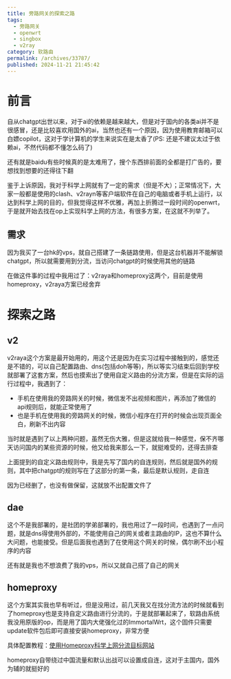 ```yaml
---
title: 旁路网关的探索之路
tags:
  - 旁路网关
  - openwrt
  - singbox
  - v2ray
category: 软路由
permalink: /archives/33787/
published: 2024-11-21 21:45:42
---
```


# 前言

自从chatgpt出世以来，对于ai的依赖是越来越大，但是对于国内的各类ai并不是很感冒，还是比较喜欢用国外的ai，当然也还有一个原因，因为使用教育邮箱可以白嫖copilot，这对于学计算机的学生来说实在是太香了(PS: 还是不建议太过于依赖ai，不然代码都不懂怎么码了)

还有就是baidu有些时候真的是太难用了，搜个东西排前面的全都是打广告的，要想找到想要的还得往下翻

鉴于上诉原因，我对于科学上网就有了一定的需求（但是不大）；正常情况下，大家一般都是使用的clash、v2rayn等客户端软件在自己的电脑或者手机上运行，以达到科学上网的目的，但我觉得这样不优雅，再加上折腾过一段时间的openwrt，于是就开始去找在op上实现科学上网的方法，有很多方案，在这就不列举了。

## 需求

因为我买了一台hk的vps，就自己搭建了一条链路使用，但是这台机器并不能解锁chatgpt，所以就需要用到分流，当访问chatgpt的时候使用其他的链路

在做这件事的过程中我用过了：v2raya和homeproxy这两个，目前是使用homeproxy，v2raya方案已经舍弃

# 探索之路

## v2

v2raya这个方案是最开始用的，用这个还是因为在实习过程中接触到的，感觉还是不错的，可以自己配置路由、dns(包括doh等等)，所以等实习结束后回到学校就部署了这套方案，然后也摸索出了使用自定义路由的分流方案，但是在实际的运行过程中，我遇到了：

- 手机在使用我的旁路网关的时候，微信发不出视频和图片，再添加了微信的api规则后，就能正常使用了
- 也是手机在使用我的旁路网关的时候，微信小程序在打开的时候会出现页面全白，刷新不出内容

当时就是遇到了以上两种问题，虽然无伤大雅，但是这就给我一种感觉，保不齐哪天访问国内的某些资源的时候，他又给我来那么一下，就挺难受的，还得去排查

上面提到的自定义路由规则中，我是先写了国内的自连规则，然后就是国外的规则，其中把chatgpt的规则写在了这部分的第一条，最后是默认规则，走自连

因为已经删了，也没有做保留，这就放不出配置文件了

## dae

这个不是我部署的，是社团的学弟部署的，我也用过了一段时间，也遇到了一点问题，就是dns得使用外部的，不能使用自己的网关或者主路由的IP，这也不算什么大问题，也能接受。但是后面我也遇到了在使用这个网关的时候，偶尔刷不出小程序的内容

还有就是我也不想浪费了我的vps，所以又就自己搭了自己的网关

## homeproxy

这个方案其实我也早有听过，但是没用过，前几天我又在找分流方法的时候就看到了homeproxy也是支持自定义路由进行分流的，于是就部署起来了，软路由系统我没用原版的op，而是用了国内大佬强化过的ImmortalWrt，这个固件只需要update软件包后即可直接安装homeproxy，非常方便

具体配置教程：[使用Homeproxy科学上网分流目标网站](https://www.bandwh.com/net/1621.html)

homeproxy自带绕过中国流量和默认出战可以设置成自连，这对于主国内，国外为辅的就挺好的
